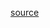 [source](https://github.com/geektime-geekbang/geektime-mongodb-course/blob/master/helloworld/lab-script.md)